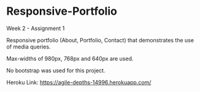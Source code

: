 # Responsive-Portfolio
Week 2 - Assignment 1

Responsive portfolio (About, Portfolio, Contact) that demonstrates the use of media queries. 

Max-widths of 980px, 768px and 640px are used.

No bootstrap was used for this project. 

Heroku Link:
https://agile-depths-14996.herokuapp.com/


